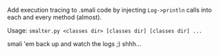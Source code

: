 Add execution tracing to .smali code by injecting `Log->println` calls into each and every method (almost).

Usage: `smalter.py <classes dir> [classes dir] [classes dir] ...`

smali 'em back up and watch the logs ;) shhh...
